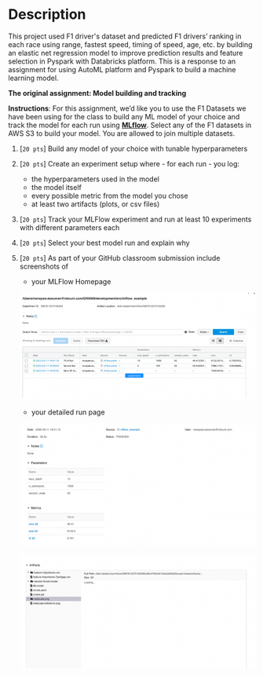 # Description

This project used F1 driver's dataset and predicted F1 drivers’ ranking in each race using range, fastest speed, timing of speed, age, etc. by building an elastic net regression model to improve prediction results and feature selection in Pyspark with Databricks platform. This is a response to an assignment for using AutoML platform and Pyspark to build a machine learning model. 


**The original assignment: Model building and tracking**

**Instructions**: For this assignment, we’d like you to use the F1 Datasets we have been using for the class to build any ML model of your choice and track the model for each run using [**MLflow**](https://www.mlflow.org). Select any of the F1 datasets in AWS S3 to build your model. You are allowed to join multiple datasets.

1. [`20 pts`] Build any model of your choice with tunable hyperparameters
2. [`20 pts`] Create an experiment setup where - for each run - you log:
	* the hyperparameters used in the model
	* the model itself
	* every possible metric from the model you chose
	* at least two artifacts (plots, or csv files)
3. [`20 pts`] Track your MLFlow experiment and run at least 10 experiments with different parameters each
4. [`20 pts`] Select your best model run and explain why
5. [`20 pts`] As part of your GitHub classroom submission include screenshots of
	* your MLFlow Homepage

	![alt text](img/image-1.png)

	* your detailed run page

	![alt text](img/image-2.png)

	![alt text](img/image-3.png)
